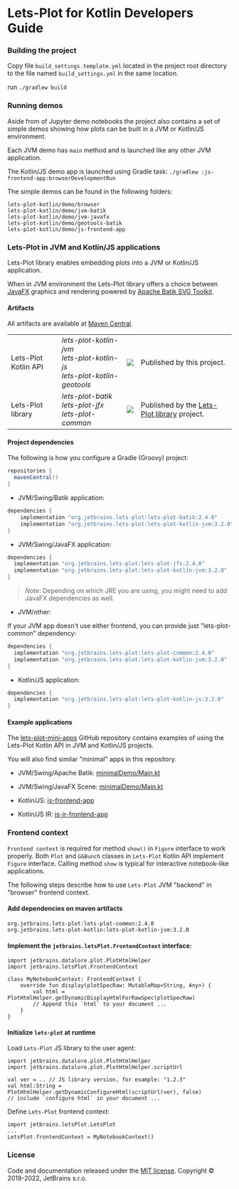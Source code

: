 # Lets-Plot for Kotlin Developers Guide

### Building the project

Copy file `build_settings.template.yml` located in the project root directory to the file named `build_settings.yml` in
the same location.

run `./gradlew build`

### Running demos

Aside from of Jupyter demo notebooks the project also contains a set of simple demos showing how plots can be built in a
JVM or Kotlin/JS environment.

Each JVM demo has `main` method and is launched like any other JVM application.

The Kotlin/JS demo app is launched using Gradle task: `./gradlew :js-frontend-app:browserDevelopmentRun`

The simple demos can be found in the following folders:

```
lets-plot-kotlin/demo/browser
lets-plot-kotlin/demo/jvm-batik
lets-plot-kotlin/demo/jvm-javafx
lets-plot-kotlin/demo/geotools-batik
lets-plot-kotlin/demo/js-frontend-app
```

### Lets-Plot in JVM and Kotlin/JS applications

Lets-Plot library enables embedding plots into a JVM or Kotlin/JS application.

When in JVM environment the Lets-Plot library offers a choice between [JavaFX](https://en.wikipedia.org/wiki/JavaFX)
graphics and rendering powered by [Apache Batik SVG Toolkit](https://xmlgraphics.apache.org/batik/).

#### Artifacts

All artifacts are available at [Maven Central](https://search.maven.org/search?q=lets-plot).

<table>
    <tr>
        <td>Lets-Plot Kotlin API</td>
        <td>
            <i>lets-plot-kotlin-jvm</i><br>
            <i>lets-plot-kotlin-js</i><br>
            <i>lets-plot-kotlin-geotools</i>
        </td>
        <td>
            <a href="https://search.maven.org/search?q=lets-plot"/>
            <img src="https://img.shields.io/maven-central/v/org.jetbrains.lets-plot/lets-plot-kotlin?color=blue&label=Maven%20Central"/>
        </td>
        <td>
            Published by this project.
        </td>
    </tr>
    <tr>
        <td>Lets-Plot library</td>
        <td>
            <i>lets-plot-batik</i><br>
            <i>lets-plot-jfx</i><br>
            <i>lets-plot-common</i>
        </td>
        <td>
            <a href="https://search.maven.org/search?q=lets-plot"/>
            <img src="https://img.shields.io/maven-central/v/org.jetbrains.lets-plot/lets-plot-common?color=blue&label=Maven%20Central"/>
        </td>
        <td>
            Published by the <a href="https://github.com/JetBrains/lets-plot">Lets-Plot library</a> project.
        </td>
    </tr>
</table>

#### Project dependencies

The following is how you configure a Gradle (Groovy) project:

```groovy
repositories {
  mavenCentral()
}
```

- JVM/Swing/Batik application:

```groovy
dependencies {
    implementation "org.jetbrains.lets-plot:lets-plot-batik:2.4.0"
    implementation "org.jetbrains.lets-plot:lets-plot-kotlin-jvm:3.2.0"
}
```

- JVM/Swing/JavaFX application:

```groovy
dependencies {
  implementation "org.jetbrains.lets-plot:lets-plot-jfx:2.4.0"
  implementation "org.jetbrains.lets-plot:lets-plot-kotlin-jvm:3.2.0"
}
```

> *Note*: Depending on which JRE you are using, you might need to add JavaFX dependencies as well.

- JVM/other:

If your JVM app doesn't use either frontend, you can provide just "lets-plot-common" dependency:

```groovy
dependencies {
  implementation "org.jetbrains.lets-plot:lets-plot-common:2.4.0"
  implementation "org.jetbrains.lets-plot:lets-plot-kotlin-jvm:3.2.0"
}
```

- Kotlin/JS application:

```groovy
dependencies {
  implementation "org.jetbrains.lets-plot:lets-plot-kotlin-js:3.2.0"
}
```

#### Example applications

The [lets-plot-mini-apps](https://github.com/alshan/lets-plot-mini-apps) GitHub repository contains examples of using
the Lets-Plot Kotlin API in JVM and Kotlin/JS projects.

You will also find similar "minimal" apps in this repository.

- JVM/Swing/Apache Batik:
  [minimalDemo/Main.kt](https://github.com/JetBrains/lets-plot-kotlin/blob/master/demo/jvm-batik/src/main/kotlin/minimalDemo/Main.kt)

- JVM/Swing/JavaFX Scene:
  [minimalDemo/Main.kt](https://github.com/JetBrains/lets-plot-kotlin/blob/master/demo/jvm-javafx/src/main/kotlin/minimalDemo/Main.kt)

- Kotlin/JS:
  [js-frontend-app](https://github.com/JetBrains/lets-plot-kotlin/tree/master/demo/js-frontend-app)

- Kotlin/JS IR:
  [js-ir-frontend-app](https://github.com/JetBrains/lets-plot-kotlin/tree/master/demo/js-ir-frontend-app)


### Frontend context

`Frontend context` is required for method `show()` in `Figure` interface to work properly. Both `Plot` and `GGBunch`
classes in `Lets-Plot` Kotlin API implement `Figure` interface. Calling method `show` is typical for interactive
notebook-like applications.

The following steps describe how to use `Lets-Plot` JVM "backend" in "browser" frontend context.

#### Add dependencies on maven artifacts

```
org.jetbrains.lets-plot:lets-plot-common:2.4.0
org.jetbrains.lets-plot-kotlin:lets-plot-kotlin-jvm:3.2.0
```

#### Implement the `jetbrains.letsPlot.FrontendContext` interface:

```
import jetbrains.datalore.plot.PlotHtmlHelper
import jetbrains.letsPlot.FrontendContext

class MyNotebookContext: FrontendContext {
    override fun display(plotSpecRaw: MutableMap<String, Any>) {
        val html = PlotHtmlHelper.getDynamicDisplayHtmlForRawSpec(plotSpecRaw)
        // Append this `html` to your document ...
    }
}
```

#### Initialize `lets-plot` at runtime

Load `Lets-Plot` JS library to the user agent:
```
import jetbrains.datalore.plot.PlotHtmlHelper
import jetbrains.datalore.plot.PlotHtmlHelper.scriptUrl

val ver = .. // JS library version, for example: "1.2.3"
val html:String = PlotHtmlHelper.getDynamicConfigureHtml(scriptUrl(ver), false)
// include `configure html` in your document ...
```

Define `Lets-Plot` frontend context:
```
import jetbrains.letsPlot.LetsPlot
...
LetsPlot.frontendContext = MyNotebookContext()
```


### License

Code and documentation released under the [MIT license](https://github.com/JetBrains/lets-plot-kotlin/blob/master/LICENSE).
Copyright © 2019-2022, JetBrains s.r.o.
